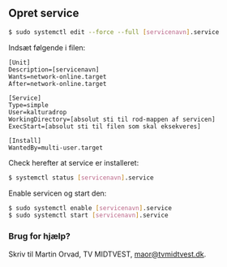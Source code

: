 ## Opret service

```bash
$ sudo systemctl edit --force --full [servicenavn].service
```

Indsæt følgende i filen:

```
[Unit]
Description=[servicenavn]
Wants=network-online.target
After=network-online.target

[Service]
Type=simple
User=kalturadrop
WorkingDirectory=[absolut sti til rod-mappen af servicen]
ExecStart=[absolut sti til filen som skal eksekveres]

[Install]
WantedBy=multi-user.target
```

Check herefter at service er installeret:

```bash
$ systemctl status [servicenavn].service
```

Enable servicen og start den:

```bash
$ sudo systemctl enable [servicenavn].service
$ sudo systemctl start [servicenavn].service
```

### Brug for hjælp?

Skriv til Martin Orvad, TV MIDTVEST, maor@tvmidtvest.dk.
